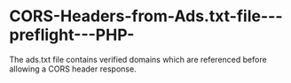 # CORS-Headers-from-Ads.txt-file---preflight---PHP-
The ads.txt file contains verified domains which are referenced before allowing a CORS header response.
